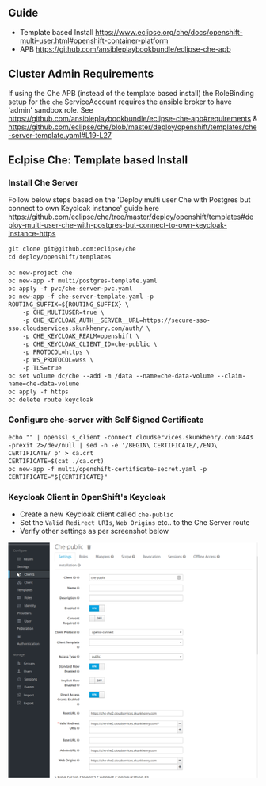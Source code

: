 ## Guide

* Template based Install https://www.eclipse.org/che/docs/openshift-multi-user.html#openshift-container-platform
* APB https://github.com/ansibleplaybookbundle/eclipse-che-apb

## Cluster Admin Requirements

If using the Che APB (instead of the template based install) the RoleBinding setup for the `che` ServiceAccount requires the ansible broker to have 'admin' sandbox role. See https://github.com/ansibleplaybookbundle/eclipse-che-apb#requirements
& https://github.com/eclipse/che/blob/master/deploy/openshift/templates/che-server-template.yaml#L19-L27

## Eclpise Che: Template based Install

### Install Che Server

Follow below steps based on the 'Deploy multi user Che with Postgres but connect to own Keycloak instance' guide here https://github.com/eclipse/che/tree/master/deploy/openshift/templates#deploy-multi-user-che-with-postgres-but-connect-to-own-keycloak-instance-https

```
git clone git@github.com:eclipse/che
cd deploy/openshift/templates

oc new-project che
oc new-app -f multi/postgres-template.yaml
oc apply -f pvc/che-server-pvc.yaml
oc new-app -f che-server-template.yaml -p ROUTING_SUFFIX=${ROUTING_SUFFIX} \
    -p CHE_MULTIUSER=true \
    -p CHE_KEYCLOAK_AUTH__SERVER__URL=https://secure-sso-sso.cloudservices.skunkhenry.com/auth/ \
    -p CHE_KEYCLOAK_REALM=openshift \
    -p CHE_KEYCLOAK_CLIENT_ID=che-public \
    -p PROTOCOL=https \
    -p WS_PROTOCOL=wss \
    -p TLS=true
oc set volume dc/che --add -m /data --name=che-data-volume --claim-name=che-data-volume
oc apply -f https
oc delete route keycloak
```

### Configure che-server with Self Signed Certificate

```
echo "" | openssl s_client -connect cloudservices.skunkhenry.com:8443 -prexit 2>/dev/null | sed -n -e '/BEGIN\ CERTIFICATE/,/END\ CERTIFICATE/ p' > ca.crt
CERTIFICATE=$(cat ./ca.crt)
oc new-app -f multi/openshift-certificate-secret.yaml -p CERTIFICATE="${CERTIFICATE}"
```

### Keycloak Client in **OpenShift's Keycloak**

* Create a new Keycloak client called `che-public`
* Set the `Valid Redirect URIs`, `Web Origins` etc.. to the Che Server route
* Verify other settings as per screenshot below

![che_public_client](che_public_client.png)
